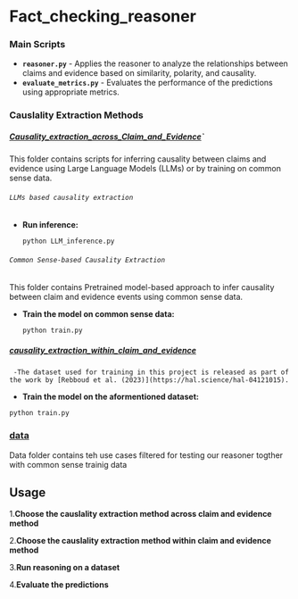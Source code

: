 # Fact_checking_reasoner


### Main Scripts

- **`reasoner.py`** - Applies the reasoner to analyze the relationships between claims and evidence based on similarity, polarity, and causality.
- **`evaluate_metrics.py`** - Evaluates the performance of the predictions using appropriate metrics.

### Causlality Extraction Methods

##### [Causality_extraction_across_Claim_and_Evidence](./Causality_extraction_across_Claim_and_Evidence/)`

This folder contains scripts for inferring causality between claims and evidence using Large Language Models (LLMs) or by training on common sense data.
###### `LLMs based causality extraction`

- **Run inference:**
  ```bash
  python LLM_inference.py
  ```

###### `Common Sense-based Causality Extraction`

This folder contains Pretrained model-based approach to infer causality between claim and evidence events using common sense data.

- **Train the model on common sense data:**
  ```bash
  python train.py
  ```
  
##### [causality_extraction_within_claim_and_evidence](./causality_extraction_within_claim_and_evidence/)
     -The dataset used for training in this project is released as part of the work by [Rebboud et al. (2023)](https://hal.science/hal-04121015).
   - **Train the model on the aformentioned dataset:**
  ```bash
  python train.py
  ```

### [data](./data/)
Data folder contains teh use cases filtered for testing our reasoner togther with common sense trainig data 


## Usage

1.**Choose the causlality extraction method across claim and evidence  method**

2.**Choose the causlality extraction method within claim and evidence method** 

3.**Run reasoning on a dataset** 

4.**Evaluate the predictions** 






